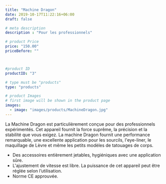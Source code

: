 ```yaml
---
title: "Machine Dragon"
date: 2019-10-17T11:22:16+06:00
draft: false

# meta description
description : "Pour les professionnels"

# product Price
price: "150.00"
priceBefore: ""



#product ID
productID: "3"

# type must be "products"
type: "products"

# product Images
# first image will be shown in the product page
images:
  - image: "images/products/MachineDragon.jpg"
---
```


La  Machine  Dragon est particulièrement conçue pour des professionnels expérimentés.
Cet appareil  fournit la force suprême, la précision et la stabilité que vous exigez.
 La machine Dragon fournit une performance remarquable, une excellente application pour les sourcils, l'eye-liner, le maquillage de Lèvre et même  les petits modèles de tatouages de corps. 
- Des accessoires entièrement jetables, hygiéniques avec  une application  sûre.
- L'ajustement de vitesse est libre. La  puissance de cet appareil peut être réglée selon l’utilisation.
- Norme CE approuvée.
